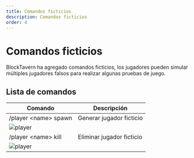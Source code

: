 ```yaml
---
title: Comandos ficticios
description: Comandos ficticios
order: 4
---
```



# Comandos ficticios

BlockTavern ha agregado comandos ficticios, los jugadores pueden simular múltiples jugadores falsos para realizar algunas pruebas de juego.

## Lista de comandos

| Comando | Descripción |
| --- | --- |
| /player \<name\> spawn | Generar jugador ficticio |
| ![player](/assets/GameplayGuide/dummy-command/dummy-command01.png) |  |
| /player \<name\> kill | Eliminar jugador ficticio |
| ![player](/assets/GameplayGuide/dummy-command/dummy-command02.png) |  |


<Contributors />

<GitHistoryInformation />